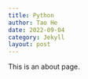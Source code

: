 ```yaml
---
title: Python
author: Tao He
date: 2022-09-04
category: Jekyll
layout: post
---
```


This is an about page.
